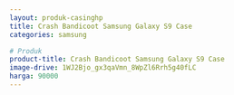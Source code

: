 ```yaml
---
layout: produk-casinghp
title: Crash Bandicoot Samsung Galaxy S9 Case
categories: samsung

# Produk
product-title: Crash Bandicoot Samsung Galaxy S9 Case
image-drive: 1WJ2Bjo_gx3qaVmn_8WpZl6Rrh5g40fLC
harga: 90000
---
```


